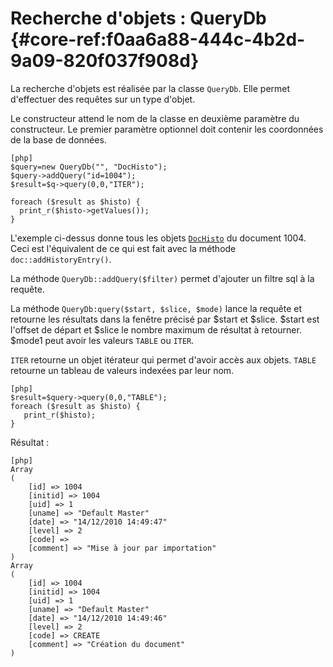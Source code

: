 # Recherche d'objets : QueryDb {#core-ref:f0aa6a88-444c-4b2d-9a09-820f037f908d}

La recherche d'objets est réalisée par la classe `QueryDb`. Elle permet
d'effectuer des requêtes sur un type d'objet.

Le constructeur attend le nom de la classe en deuxième paramètre du
constructeur. Le premier paramètre optionnel doit contenir les coordonnées de la
base de données.

    [php]
    $query=new QueryDb("", "DocHisto");
    $query->addQuery("id=1004");
    $result=$q->query(0,0,"ITER");
    
    foreach ($result as $histo) {
      print_r($histo->getValues());
    }

L'exemple ci-dessus donne tous les objets [`DocHisto`][dbhisto] du document
1004. Ceci est l'équivalent de ce qui est fait avec la méthode
`doc::addHistoryEntry()`.

La méthode `QueryDb::addQuery($filter)` permet d'ajouter un filtre sql à la
requête.

La méthode `QueryDb:query($start, $slice, $mode)` lance la requête et retourne
les résultats dans la fenêtre précisé par $start et $slice. $start est l'offset
de départ et $slice le nombre maximum de résultat à retourner. $mode1 peut avoir
les valeurs `TABLE` ou `ITER`. 

`ITER` retourne un objet itérateur qui permet d'avoir accès aux objets. `TABLE`
retourne un tableau de valeurs indexées par leur nom.

    [php]
    $result=$query->query(0,0,"TABLE");
    foreach ($result as $histo) {
       print_r($histo);
    }

Résultat :

    [php]
    Array 
    ( 
        [id] => 1004 
        [initid] => 1004 
        [uid] => 1 
        [uname] => "Default Master" 
        [date] => "14/12/2010 14:49:47" 
        [level] => 2 
        [code] => 
        [comment] => "Mise à jour par importation" 
    ) 
    Array 
    ( 
        [id] => 1004 
        [initid] => 1004 
        [uid] => 1 
        [uname] => "Default Master" 
        [date] => "14/12/2010 14:49:46" 
        [level] => 2 
        [code] => CREATE 
        [comment] => "Création du document" 
    )



<!-- links -->
[dbaccount]:        #core-ref:6d5684f4-73e8-431c-8b2b-6224a9e6b074 "Table users"
[dbhisto]:          #core-ref:dc380a30-61b1-4a51-997b-6a3e8f5e1fed "Table dochisto"